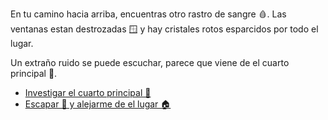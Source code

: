 En tu camino hacia arriba, encuentras otro rastro de sangre 🩸. Las ventanas estan destrozadas 🪟 y hay cristales rotos esparcidos por todo el lugar.

Un extraño ruido se puede escuchar, parece que viene de el cuarto principal 🛌.

- [Investigar el cuarto principal 🛌](2.md)
- [Escapar 🏃 y alejarme de el lugar 🏠](4.md)
